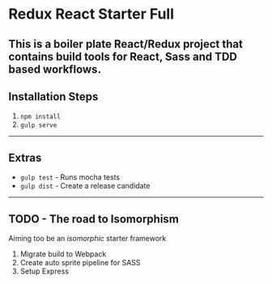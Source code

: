 # Redux React Starter Full
This is a boiler plate React/Redux project that contains build tools for React, Sass and TDD based workflows. 
---
## Installation Steps
1. `npm install`
2. `gulp serve`
---
## Extras
* `gulp test` - Runs mocha tests
* `gulp dist` - Create a release candidate
---
## TODO - The road to Isomorphism
Aiming too be an *isomorphic* starter framework
1. Migrate build to Webpack
2. Create auto sprite pipeline for SASS
3. Setup Express
